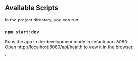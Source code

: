## Available Scripts

In the project directory, you can run:

### `npm start:dev`

Runs the app in the development mode in default port 8080.\
Open [http://localhost:8080/api/health](http://localhost:3000/api/health) to view it in the browser.

′
